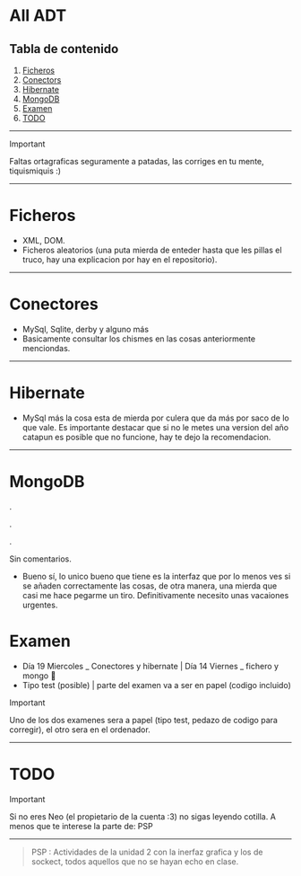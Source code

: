 # All ADT
## Tabla de contenido
1. [Ficheros](#ficheros)
2. [Conectors](#conectores)
3. [Hibernate](#hibernate)
4. [MongoDB](#mongodb)
5. [Examen](#examen)
6. [TODO](#todo)
---
> [!IMPORTANT]
> Faltas ortagraficas seguramente a patadas, las corriges en tu mente, tiquismiquis :)
---

# Ficheros
- XML, DOM.
- Ficheros aleatorios (una puta mierda de enteder hasta que les pillas el truco, hay una explicacion por hay en el repositorio).

---
# Conectores
- MySql, Sqlite, derby y alguno más
- Basicamente consultar los chismes en las cosas anteriormente menciondas.
---
# Hibernate
- MySql más la cosa esta de mierda por culera que da más por saco de lo que vale. Es importante destacar que si no le metes una version del año catapun es posible que no funcione, hay te dejo la recomendacion.
---
# MongoDB
.

.

.

Sin comentarios.

- Bueno sí, lo unico bueno que tiene es la interfaz que por lo menos ves si se añaden correctamente las cosas, de otra manera, una mierda que casi me hace pegarme un tiro. Definitivamente necesito unas vacaiones urgentes.


# Examen
- Día 19 Miercoles _ Conectores y hibernate | Día 14 Viernes _ fichero y mongo 🔫
- Tipo test (posible) | parte del examen va a ser en papel (codigo incluido)
> [!IMPORTANT]
> Uno de los dos examenes sera a papel (tipo test, pedazo de codigo para corregir), el otro sera en el ordenador.

---
# TODO
> [!IMPORTANT]
> Si no eres Neo (el propietario de la cuenta :3) no sigas leyendo cotilla.
> A menos que te interese la parte de: PSP
----
> PSP : Actividades de la unidad 2 con la inerfaz grafica y los de sockect, todos aquellos que no se hayan echo en clase. 
